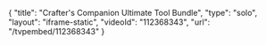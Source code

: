 {
    "title": "Crafter's Companion Ultimate Tool Bundle",
    "type": "solo",
    "layout": "iframe-static",
    "videoId": "112368343",
    "url": "\/tvpembed\/112368343"
}